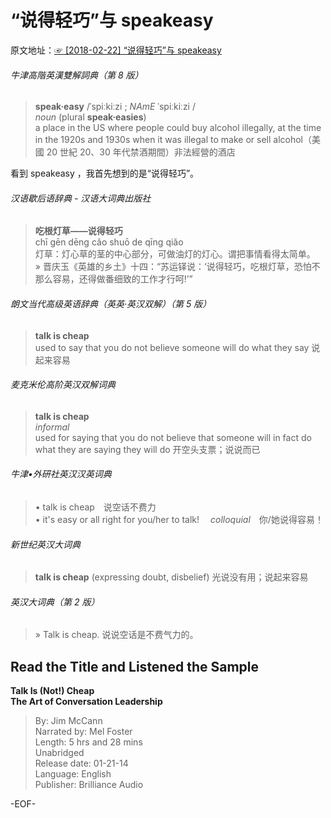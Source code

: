 # “说得轻巧”与 speakeasy  
原文地址：[☞ [2018-02-22] “说得轻巧”与 speakeasy ](http://mp.weixin.qq.com/s/sJj8apiAyVZfOg7F5L_UNA)    
  
###### 牛津高階英漢雙解詞典（第 8 版）  
>**speak·easy** /ˈspiːkiːzi ; *NAmE* ˈspiːkiːzi /  
*noun* (plural **speak·easies**)  
a place in the US where people could buy alcohol illegally, at the time in the 1920s and 1930s when it was illegal to make or sell alcohol（美國 20 世紀 20、30 年代禁酒期間）非法經營的酒店  
  
看到 speakeasy ，我首先想到的是“说得轻巧”。  
  
###### 汉语歇后语辞典 - 汉语大词典出版社  
>**吃根灯草——说得轻巧**  
chī gēn dēng cǎo shuō de qīng qiǎo  
灯草：灯心草的茎的中心部分，可做油灯的灯心。谓把事情看得太简单。  
» 晋庆玉《英雄的乡土》十四：“苏运铎说：‘说得轻巧，吃根灯草，恐怕不那么容易，还得做番细致的工作才行呵!’”  
  
###### 朗文当代高级英语辞典（英英·英汉双解）（第 5 版）  
>**talk is cheap**  
used to say that you do not believe someone will do what they say 说起来容易  
  
###### 麦克米伦高阶英汉双解词典  
>**talk is cheap**  
*informal*  
used for saying that you do not believe that someone will in fact do what they are saying they will do   开空头支票；说说而已  
  
###### 牛津•外研社英汉汉英词典  
>• talk is cheap　说空话不费力  
• it's easy or all right for you/her to talk!　 *colloquial*　你/她说得容易！  
  
###### 新世纪英汉大词典  
>**talk is cheap** (expressing doubt, disbelief) 光说没有用；说起来容易  
  
###### 英汉大词典（第 2 版）  
>» Talk is cheap. 说说空话是不费气力的。  
  
  
## Read the Title and Listened the Sample  
**Talk Is (Not!) Cheap  
The Art of Conversation Leadership**  
>By: Jim McCann  
Narrated by: Mel Foster  
Length: 5 hrs and 28 mins  
Unabridged  
Release date: 01-21-14  
Language: English  
Publisher: Brilliance Audio  
  
  
-EOF-  
